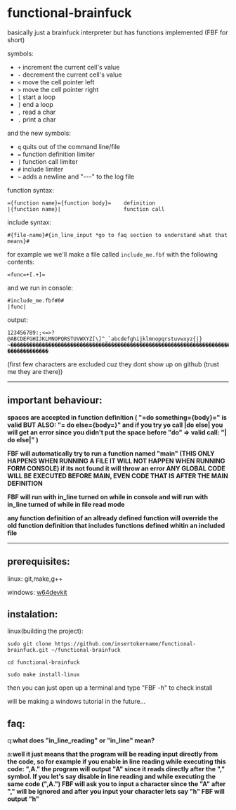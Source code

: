 # functional-brainfuck

basically just a brainfuck interpreter but has functions implemented (FBF for short)

symbols:

- `+` increment the current cell's value
- `-` decrement the current cell's value
- `<` move the cell pointer left
- `>` move the cell pointer right
- `[` start a loop
- `]` end a loop
- `,` read a char
- `.` print a char

and the new symbols:

- `q` quits out of the command line/file
- `=` function definition limiter
- `|` function call limiter
- `#` include limiter
- `~` adds a newline and "---" to the log file

function syntax:

    ={function name}={function body}=    definition
    |{function name}|                    function call

include syntax:

    #{file-name}#{in_line_input *go to faq section to understand what that means}#

for example we we'll make a file called `include_me.fbf` with the following contents:

    =func=+[.+]=

and we run in console:

    #include_me.fbf#0#
    |func|

output:

    123456789:;<=>?@ABCDEFGHIJKLMNOPQRSTUVWXYZ[\]^_`abcdefghijklmnopqrstuvwxyz{|}   ~�������������������������������������������������������������������������������������������������������������������   �������������

(first few characters are excluded cuz they dont show up on github (trust me they are there))

---

## important behaviour:

**spaces are accepted in function definition ( "=do something={body}=" is valid BUT ALSO: "= do else={body=}" and if you try yo call |do else| you will get an error since you didn't put the space before "do" => valid call: "| do else|" )**

**FBF will automatically try to run a function named "main" (THIS ONLY HAPPENS WHEN RUNNING A FILE IT WILL NOT HAPPEN WHEN RUNNING FORM CONSOLE) if its not found it will throw an error ANY GLOBAL CODE WILL BE EXECUTED BEFORE MAIN, EVEN CODE THAT IS AFTER THE MAIN DEFINITION**

**FBF will run with in_line turned on while in console and will run with in_line turned of while in file read mode**

**any function definition of an allready defined function will override the old function definition that includes functions defined whitin an included file**

---

## prerequisites:

linux: git,make,g++

windows: [w64devkit](https://nuwen.net/mingw.html)

## instalation:

linux(building the project):

    sudo git clone https://github.com/insertokername/functional-brainfuck.git ~/functional-brainfuck

    cd functional-brainfuck

    sudo make install-linux

then you can just open up a terminal and type "FBF -h" to check install

will be making a windows tutorial in the future...

## faq:

q:**what does "in_line_reading" or "in_line" mean?**

a:**well it just means that the program will be reading input directly from the code, so for example if you enable in line reading while executing this code: ",A." the program will output "A" since it reads directly after the "," symbol. If you let's say disable in line reading and while executing the same code (",A.") FBF will ask you to input a character since the "A" after "," will be ignored and after you input your character lets say "h" FBF will output "h"**
